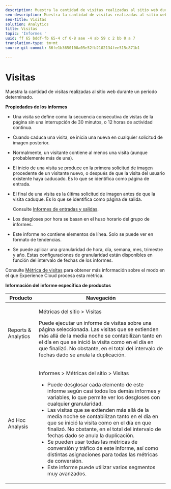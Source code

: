 ```yaml
---
description: Muestra la cantidad de visitas realizadas al sitio web durante un período determinado.
seo-description: Muestra la cantidad de visitas realizadas al sitio web durante un período determinado.
seo-title: Visitas
solution: Analytics
title: Visitas
topic: 'Informes '
uuid: ff 65 bddf-fb 65-4 cf 0-8 aae -4 ab 59 c 2 bb 0 a 7
translation-type: tm+mt
source-git-commit: 86fe1b3650100a05e52fb2102134fee515c871b1

---
```



# Visitas

Muestra la cantidad de visitas realizadas al sitio web durante un período determinado.

**Propiedades de los informes**

* Una visita se define como la secuencia consecutiva de vistas de la página sin una interrupción de 30 minutos, o 12 horas de actividad continua.
* Cuando caduca una visita, se inicia una nueva en cualquier solicitud de imagen posterior.
* Normalmente, un visitante contiene al menos una visita (aunque probablemente más de una).
* El inicio de una visita se produce en la primera solicitud de imagen procedente de un visitante nuevo, o después de que la visita del usuario existente haya caducado. Es lo que se identifica como página de entrada.
* El final de una visita es la última solicitud de imagen antes de que la visita caduque. Es lo que se identifica como página de salida.

   Consulte [Informes de entradas y salidas](../../../components/c-variables/dimensionslist/reports-entries-exits.md#concept_C4AED2C1D62E43A48ACAA837327FCCF2).
* Los desgloses por hora se basan en el huso horario del grupo de informes.
* Este informe no contiene elementos de línea. Solo se puede ver en formato de tendencias.
* Se puede aplicar una granularidad de hora, día, semana, mes, trimestre y año. Estas configuraciones de granularidad están disponibles en función del intervalo de fechas de los informes.

Consulte [Métrica de visitas](../../../components/c-variables/c-metrics/metrics-visit.md#concept_9DA4D9EF8B964755BAC57378AD37911E) para obtener más información sobre el modo en el que Experience Cloud procesa esta métrica.

**Información del informe específica de productos**

<table id="table_3138CA443CAC4F55838216E8B8786EE2"> 
 <thead> 
  <tr> 
   <th colname="col1" class="entry"> Producto </th> 
   <th colname="col2" class="entry"> Navegación </th> 
  </tr> 
 </thead>
 <tbody> 
  <tr> 
   <td colname="col1"> <p> Reports &amp; Analytics </p> </td> 
   <td colname="col2"> <p> <span class="uicontrol"> Métricas del sitio</span> &gt; <span class="uicontrol">Visitas</span> </p> <p>Puede ejecutar un <span class="wintitle">informe de visitas</span> sobre una página seleccionada. Las visitas que se extienden más allá de la media noche se contabilizan tanto en el día en que se inició la visita como en el día en que finalizó. No obstante, en el total del intervalo de fechas dado se anula la duplicación. </p> </td> 
  </tr> 
  <tr> 
   <td colname="col1"> <p> Ad Hoc Analysis </p> </td> 
   <td colname="col2"> <p> <span class="uicontrol"> Informes</span> &gt; <span class="uicontrol">Métricas del sitio</span> &gt; <span class="uicontrol">Visitas</span> </p> 
    <ul id="ul_73FEE02C129041D6A63F2DB07676960F"> 
     <li id="li_CC3BB22DE97941EB8032BE4421FFC173"> Puede desglosar cada elemento de este informe según casi todos los demás informes y variables, lo que permite ver los desgloses con cualquier granularidad. </li> 
     <li id="li_D53D480D73264D47945C9E1202B7BD4F">Las visitas que se extienden más allá de la media noche se contabilizan tanto en el día en que se inició la visita como en el día en que finalizó. No obstante, en el total del intervalo de fechas dado se anula la duplicación. </li> 
     <li id="li_B8BCC584F95B407DB87F5EA57CC88F62">Se pueden usar todas las métricas de conversión y tráfico de este informe, así como distintas asignaciones para todas las métricas de conversión. </li> 
     <li id="li_0F342D3DCFF44ABAB79BD0F9E7F43E1E">Este informe puede utilizar varios segmentos muy avanzados. </li> 
    </ul> </td> 
  </tr> 
 </tbody> 
</table>

